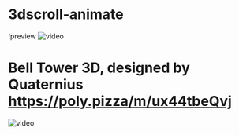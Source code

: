 # 3dscroll-animate
!preview
![video](https://media.giphy.com/media/v1.Y2lkPTc5MGI3NjExZTMyNzNmYmE4YjJkNDIzNGM4ODEyMDBmNzMyZDhhNzFkNTcwYWQ4MCZlcD12MV9pbnRlcm5hbF9naWZzX2dpZklkJmN0PWc/RAEe2ewmRHe2h22rxT/giphy.gif)

# Bell Tower 3D, designed by Quaternius https://poly.pizza/m/ux44tbeQvj
![video](https://media.giphy.com/media/v1.Y2lkPTc5MGI3NjExZjNjMTY5MjAyNWZhMzViNjY0NjU4NGU4NWYyZmU1YjI2ZGU2NDAwYSZlcD12MV9pbnRlcm5hbF9naWZzX2dpZklkJmN0PWc/4uadJRGyPybDC14Xv3/giphy.gif)



